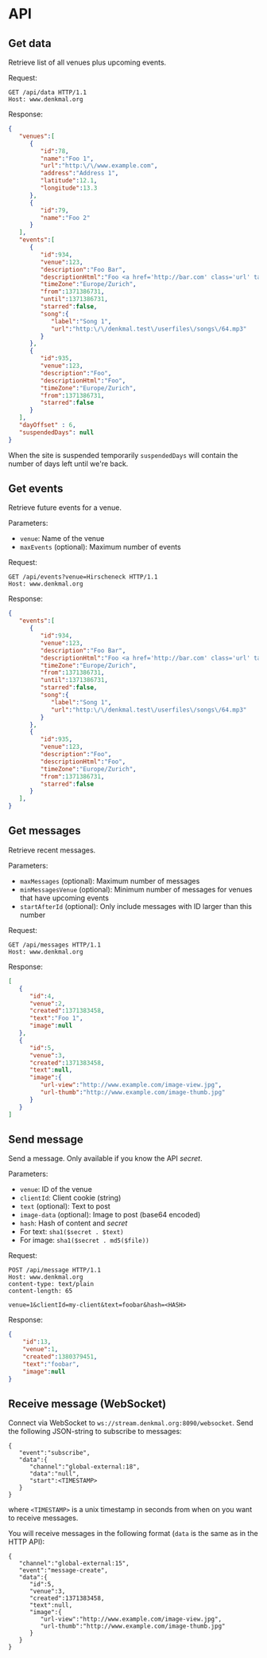 API
===

Get data
--------
Retrieve list of all venues plus upcoming events.

Request:
```
GET /api/data HTTP/1.1
Host: www.denkmal.org
```

Response:
```json
{
   "venues":[
      {
         "id":78,
         "name":"Foo 1",
         "url":"http:\/\/www.example.com",
         "address":"Address 1",
         "latitude":12.1,
         "longitude":13.3
      },
      {
         "id":79,
         "name":"Foo 2"
      }
   ],
   "events":[
      {
         "id":934,
         "venue":123,
         "description":"Foo Bar",
         "descriptionHtml":"Foo <a href='http://bar.com' class='url' target='_blank'>Bar</a>",
         "timeZone":"Europe/Zurich",
         "from":1371386731,
         "until":1371386731,
         "starred":false,
         "song":{
            "label":"Song 1",
            "url":"http:\/\/denkmal.test\/userfiles\/songs\/64.mp3"
         }
      },
      {
         "id":935,
         "venue":123,
         "description":"Foo",
         "descriptionHtml":"Foo",
         "timeZone":"Europe/Zurich",
         "from":1371386731,
         "starred":false
      }
   ],
   "dayOffset" : 6,
   "suspendedDays": null
}
```

When the site is suspended temporarily `suspendedDays` will contain the number of days left until we're back.


Get events
----------
Retrieve future events for a venue.

Parameters:
- `venue`: Name of the venue
- `maxEvents` (optional): Maximum number of events

Request:
```
GET /api/events?venue=Hirscheneck HTTP/1.1
Host: www.denkmal.org
```

Response:
```json
{
   "events":[
      {
         "id":934,
         "venue":123,
         "description":"Foo Bar",
         "descriptionHtml":"Foo <a href='http://bar.com' class='url' target='_blank'>Bar</a>",
         "timeZone":"Europe/Zurich",
         "from":1371386731,
         "until":1371386731,
         "starred":false,
         "song":{
            "label":"Song 1",
            "url":"http:\/\/denkmal.test\/userfiles\/songs\/64.mp3"
         }
      },
      {
         "id":935,
         "venue":123,
         "description":"Foo",
         "descriptionHtml":"Foo",
         "timeZone":"Europe/Zurich",
         "from":1371386731,
         "starred":false
      }
   ],
}
```


Get messages
------------
Retrieve recent messages.

Parameters:
- `maxMessages` (optional): Maximum number of messages
- `minMessagesVenue` (optional): Minimum number of messages for venues that have upcoming events
- `startAfterId` (optional): Only include messages with ID larger than this number

Request:
```
GET /api/messages HTTP/1.1
Host: www.denkmal.org
```

Response:
```json
[
   {
      "id":4,
      "venue":2,
      "created":1371383458,
      "text":"Foo 1",
      "image":null
   },
   {
      "id":5,
      "venue":3,
      "created":1371383458,
      "text":null,
      "image":{
         "url-view":"http://www.example.com/image-view.jpg",
         "url-thumb":"http://www.example.com/image-thumb.jpg"
      }
   }
]
```


Send message
------------
Send a message. Only available if you know the API *secret*.

Parameters:
- `venue`: ID of the venue
- `clientId`: Client cookie (string)
- `text` (optional): Text to post
- `image-data` (optional): Image to post (base64 encoded)
- `hash`: Hash of content and *secret*
 - For text: `sha1($secret . $text)`
 - For image: `sha1($secret . md5($file))`


Request:
```
POST /api/message HTTP/1.1
Host: www.denkmal.org
content-type: text/plain
content-length: 65

venue=1&clientId=my-client&text=foobar&hash=<HASH>
```
Response:
```json
{
	"id":13,
	"venue":1,
	"created":1380379451,
	"text":"foobar",
	"image":null
}
```


## Receive message (WebSocket)
Connect via WebSocket to `ws://stream.denkmal.org:8090/websocket`.
Send the following JSON-string to subscribe to messages:
```
{
   "event":"subscribe",
   "data":{
      "channel":"global-external:18",
      "data":"null",
      "start":<TIMESTAMP>
   }
}
```
where `<TIMESTAMP>` is a unix timestamp in seconds from when on you want to receive messages.

You will receive messages in the following format (`data` is the same as in the HTTP API):
```
{
   "channel":"global-external:15",
   "event":"message-create",
   "data":{
      "id":5,
      "venue":3,
      "created":1371383458,
      "text":null,
      "image":{
         "url-view":"http://www.example.com/image-view.jpg",
         "url-thumb":"http://www.example.com/image-thumb.jpg"
      }
   }
}
```
